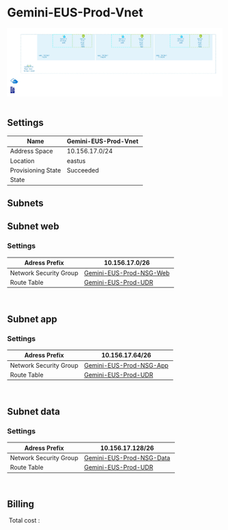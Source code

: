 # Gemini-EUS-Prod-Vnet
![Cloudockit](../assets/cdbb0ce05b1640f38d1867ac255dc00f.jpg) 
## Settings


| Name | Gemini-EUS-Prod-Vnet  |
| --- | --- |
| Address Space | 10.156.17.0/24  |
| Location | eastus  |
| Provisioning State | Succeeded  |
| State |   |



## Subnets

## Subnet web

### Settings


| Adress Prefix | 10.156.17.0/26  |
| --- | --- |
| Network Security Group | [Gemini-EUS-Prod-NSG-Web](Gemini-EUS-Prod-NSG-Web-92261913.md)  |
| Route Table | [Gemini-EUS-Prod-UDR](Gemini-EUS-Prod-UDR-1755423077.md)  |

 
## Subnet app

### Settings


| Adress Prefix | 10.156.17.64/26  |
| --- | --- |
| Network Security Group | [Gemini-EUS-Prod-NSG-App](Gemini-EUS-Prod-NSG-App-2060402018.md)  |
| Route Table | [Gemini-EUS-Prod-UDR](Gemini-EUS-Prod-UDR-1755423077.md)  |

 
## Subnet data

### Settings


| Adress Prefix | 10.156.17.128/26  |
| --- | --- |
| Network Security Group | [Gemini-EUS-Prod-NSG-Data](Gemini-EUS-Prod-NSG-Data--477149069.md)  |
| Route Table | [Gemini-EUS-Prod-UDR](Gemini-EUS-Prod-UDR-1755423077.md)  |

 








## Billing
 Total cost : 

